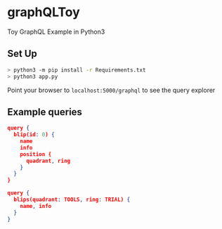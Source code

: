 # graphQLToy
Toy GraphQL Example in Python3

## Set Up

```Bash
> python3 -m pip install -r Requirements.txt
> python3 app.py
```

Point your browser to `localhost:5000/graphql` to see the query explorer

## Example queries

```json
query {
  blip(id: 0) {
    name
    info
    position {
      quadrant, ring
    }
  }
}

query {
  blips(quadrant: TOOLS, ring: TRIAL) {
    name, info
  }
}
```

